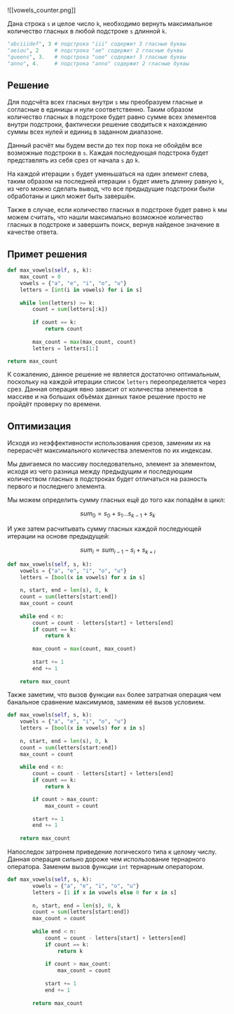 ![[vowels_counter.png]]

Дана строка `s` и целое число `k`, необходимо вернуть максимальное количество гласных в любой подстроке `s` длинной `k`.

```Python
"abciiidef", 3 # подстрока "iii" содержит 3 гласные буквы
"aeiou", 2     # подстрока "ae" содержит 2 гласные буквы
"queens", 3.   # подстрока "uee" содержит 3 гласные буквы
"anno", 4.     # подстрока "anno" содержит 2 гласные буквы
```

## Решение

Для подсчёта всех гласных внутри `s` мы преобразуем гласные и согласные в единицы и нули соответственно. Таким образом количество гласных в подстроке будет равно сумме всех элементов внутри подстроки, фактически решение сводиться к нахождению суммы всех нулей и единиц в заданном диапазоне.

Данный расчёт мы будем вести до тех пор пока не обойдём все возможные подстроки в `s`. Каждая последующая подстрока будет представлять из себя срез от начала `s` до `k`. 

На каждой итерации `s` будет уменьшаться на один элемент слева, таким образом на последней итерации `s` будет иметь длинну равную `k`, из чего можно сделать вывод, что все предыдущие подстроки были обработаны и цикл может быть завершён.

Также в случае, если количество гласных в подстроке будет равно `k` мы можем считать, что нашли максимально возможное количество гласных в подстроке и завершить поиск, вернув найденое значение в качестве ответа. 

## Примет решения

```Python
def max_vowels(self, s, k):
	max_count = 0
	vowels = {"a", "e", "i", "o", "u"}
	letters = [int(i in vowels) for i in s]
	
	while len(letters) >= k:
		count = sum(letters[:k])
		
		if count == k:
			return count
		
		max_count = max(max_count, count)
		letters = letters[1:]

return max_count
```

К сожалению, данное решение не является достаточно оптимальным, поскольку на каждой итерации список `letters` переопределяется через срез. Данная операция явно зависит от количества элементов в массиве и на больших объёмах данных такое решение просто не пройдёт проверку по времени.

## Оптимизация

Исходя из неэффективности использования срезов, заменим их на перерасчёт максимального количества элементов по их индексам.

Мы двигаемся по массиву последовательно, элемент за элементом, исходя из чего разница между предыдущим и последующим количеством гласных в подстроках будет отличаться на разность первого и последнего элемента.

Мы можем определить сумму гласных ещё до того как попадём в цикл: 

$$
sum_{0} = s_{0} + s_{1} ... s_{k-1} + s_{k}
$$

И уже затем расчитывать сумму гласных каждой последующей итерации на основе предыдущей:

$$
sum_{i} = sum_{i-1} - s_{i} + s_{k + i}
$$

```Python
def max_vowels(self, s, k):
	vowels = {"a", "e", "i", "o", "u"}
	letters = [bool(x in vowels) for x in s]
	
	n, start, end = len(s), 0, k
	count = sum(letters[start:end])
	max_count = count
	
	while end < n:
		count = count - letters[start] + letters[end]
		if count == k:
			return k
		
		max_count = max(count, max_count)
		
		start += 1
		end += 1
		
	return max_count
```

Также заметим, что вызов функции `max` более затратная операция чем банальное сравнение максимумов, заменим её вызов условием.

```Python
def max_vowels(self, s, k):
	vowels = {"a", "e", "i", "o", "u"}
	letters = [bool(x in vowels) for x in s]
	
	n, start, end = len(s), 0, k
	count = sum(letters[start:end])
	max_count = count
	
	while end < n:
		count = count - letters[start] + letters[end]
		if count == k:
			return k

		if count > max_count:
			max_count = count
		
		start += 1
		end += 1
		
	return max_count
```

Напоследок затронем приведение логического типа к целому числу. Данная операция сильно дороже чем использование тернарного оператора. Заменим вызов функции `int` тернарным оператором.

```Python
def max_vowels(self, s, k):
        vowels = {"a", "e", "i", "o", "u"}
        letters = [1 if x in vowels else 0 for x in s]
        
        n, start, end = len(s), 0, k
        count = sum(letters[start:end])
        max_count = count
        
        while end < n:
            count = count - letters[start] + letters[end]
            if count == k:
                return k
                
            if count > max_count:
                max_count = count
            
            start += 1
            end += 1
            
        return max_count
```